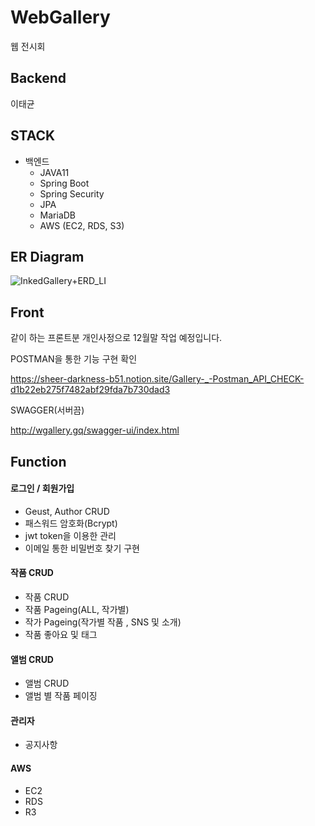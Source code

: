   
# WebGallery
  
웹 전시회

## Backend 
이태균

## STACK
- 백엔드
  - JAVA11
  - Spring Boot
  - Spring Security
  - JPA
  - MariaDB
  - AWS (EC2, RDS, S3)
  
## ER Diagram
  
![InkedGallery+ERD_LI](https://user-images.githubusercontent.com/84495814/140073836-1499ae05-ea6a-40d8-b256-18ab6a04c780.jpg)

## Front
같이 하는 프론트분 개인사정으로 12월말 작업 예정입니다.

POSTMAN을 통한 기능 구현 확인

https://sheer-darkness-b51.notion.site/Gallery-_-Postman_API_CHECK-d1b22eb275f7482abf29fda7b730dad3

SWAGGER(서버끔)

http://wgallery.gq/swagger-ui/index.html


## Function

#### 로그인 / 회원가입
  - Geust, Author CRUD
  - 패스워드 암호화(Bcrypt)
  - jwt token을 이용한 관리
  - 이메일 통한 비밀번호 찾기 구현

#### 작품 CRUD  
  - 작품 CRUD 
  - 작품 Pageing(ALL, 작가별)
  - 작가 Pageing(작가별 작품 , SNS 및 소개)
  - 작품 좋아요 및 태그

#### 앨범 CRUD
  - 앨범 CRUD
  - 앨범 별 작품 페이징
  
#### 관리자
  - 공지사항

#### AWS
  - EC2
  - RDS
  - R3




